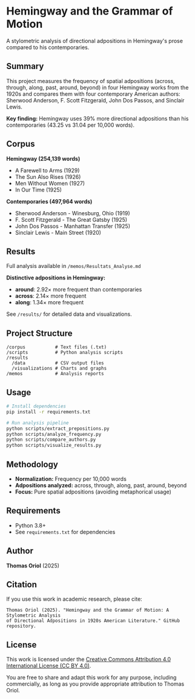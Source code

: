 # Hemingway and the Grammar of Motion

A stylometric analysis of directional adpositions in Hemingway's prose compared to his contemporaries.

## Summary

This project measures the frequency of spatial adpositions (across, through, along, past, around, beyond) in four Hemingway works from the 1920s and compares them with four contemporary American authors: Sherwood Anderson, F. Scott Fitzgerald, John Dos Passos, and Sinclair Lewis.

**Key finding:** Hemingway uses 39% more directional adpositions than his contemporaries (43.25 vs 31.04 per 10,000 words).

## Corpus

**Hemingway (254,139 words)**
- A Farewell to Arms (1929)
- The Sun Also Rises (1926)
- Men Without Women (1927)
- In Our Time (1925)

**Contemporaries (497,964 words)**
- Sherwood Anderson - Winesburg, Ohio (1919)
- F. Scott Fitzgerald - The Great Gatsby (1925)
- John Dos Passos - Manhattan Transfer (1925)
- Sinclair Lewis - Main Street (1920)

## Results

Full analysis available in `/memos/Resultats_Analyse.md`

**Distinctive adpositions in Hemingway:**
- **around**: 2.92× more frequent than contemporaries
- **across**: 2.14× more frequent
- **along**: 1.34× more frequent

See `/results/` for detailed data and visualizations.

## Project Structure

```
/corpus           # Text files (.txt)
/scripts          # Python analysis scripts
/results
  /data           # CSV output files
  /visualizations # Charts and graphs
/memos            # Analysis reports
```

## Usage

```bash
# Install dependencies
pip install -r requirements.txt

# Run analysis pipeline
python scripts/extract_prepositions.py
python scripts/analyze_frequency.py
python scripts/compare_authors.py
python scripts/visualize_results.py
```

## Methodology

- **Normalization:** Frequency per 10,000 words
- **Adpositions analyzed:** across, through, along, past, around, beyond
- **Focus:** Pure spatial adpositions (avoiding metaphorical usage)

## Requirements

- Python 3.8+
- See `requirements.txt` for dependencies

## Author

**Thomas Oriol** (2025)

## Citation

If you use this work in academic research, please cite:

```
Thomas Oriol (2025). "Hemingway and the Grammar of Motion: A Stylometric Analysis
of Directional Adpositions in 1920s American Literature." GitHub repository.
```

## License

This work is licensed under the [Creative Commons Attribution 4.0 International License (CC BY 4.0)](LICENSE).

You are free to share and adapt this work for any purpose, including commercially, as long as you provide appropriate attribution to Thomas Oriol.
